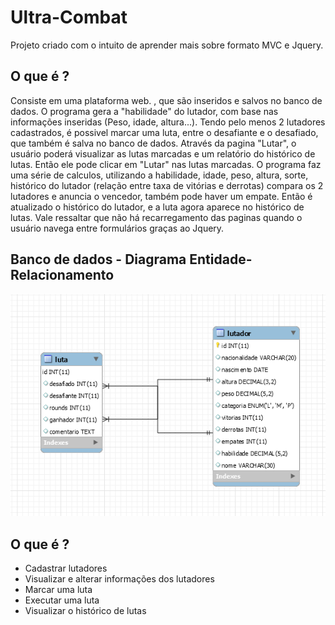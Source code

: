 # Ultra-Combat #
Projeto criado com o intuito de aprender mais sobre formato MVC e Jquery.

## O que é ? ##
  Consiste em uma plataforma web. , que são inseridos e salvos no banco de dados. O programa gera a "habilidade" do lutador, com base nas informações inseridas (Peso, idade, altura...).
  Tendo pelo menos 2 lutadores cadastrados, é possivel marcar uma luta, entre o desafiante e o desafiado, que também é salva no banco de dados.
  Através da pagina "Lutar", o usuário poderá visualizar as lutas marcadas e um relatório do histórico de lutas. 
  Então ele pode clicar em "Lutar" nas lutas marcadas. O programa faz uma série de calculos, utilizando a habilidade, idade, peso, altura, sorte, histórico do lutador (relação entre taxa de vitórias e derrotas) compara os 2 lutadores e anuncia o vencedor, também pode haver um empate.
  Então é atualizado o histórico do lutador, e a luta agora aparece no histórico de lutas.
  Vale ressaltar que não há recarregamento das paginas quando o usuário navega entre formulários graças ao Jquery.
 ## Banco de dados - Diagrama Entidade-Relacionamento
 ![Diagrama Entidade-Relacionamento](https://github.com/PedroGuilhermeBarauna/Ultra-Combat/blob/main/img/Banco.PNG)

## O que é ? ##
* Cadastrar lutadores
* Visualizar e alterar informações dos lutadores
* Marcar uma luta
* Executar uma luta
* Visualizar o histórico de lutas